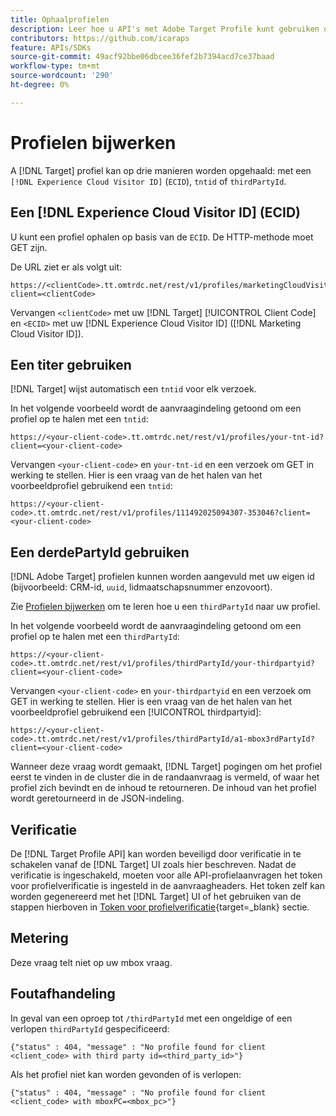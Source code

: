 ```yaml
---
title: Ophaalprofielen
description: Leer hoe u API's met Adobe Target Profile kunt gebruiken om bezoekersgegevens op te halen die u kunt gebruiken in [!DNL Target].
contributors: https://github.com/icaraps
feature: APIs/SDKs
source-git-commit: 49acf92bbe06dbcee36fef2b7394acd7ce37baad
workflow-type: tm+mt
source-wordcount: '290'
ht-degree: 0%

---
```


# Profielen bijwerken

A [!DNL Target] profiel kan op drie manieren worden opgehaald: met een `[!DNL Experience Cloud Visitor ID]` (`ECID`), `tntid` of `thirdPartyId`.

## Een [!DNL Experience Cloud Visitor ID] (ECID)

U kunt een profiel ophalen op basis van de `ECID`. De HTTP-methode moet GET zijn.

De URL ziet er als volgt uit:

```
https://<clientCode>.tt.omtrdc.net/rest/v1/profiles/marketingCloudVisitorId/<ECID>?client=<clientCode>
```

Vervangen `<clientCode>` met uw [!DNL Target] [!UICONTROL Client Code] en `<ECID>` met uw [!DNL Experience Cloud Visitor ID] ([!DNL Marketing Cloud Visitor ID]).

## Een titer gebruiken

[!DNL Target] wijst automatisch een `tntid` voor elk verzoek.

In het volgende voorbeeld wordt de aanvraagindeling getoond om een profiel op te halen met een `tntid`:

```
https://<your-client-code>.tt.omtrdc.net/rest/v1/profiles/your-tnt-id?client=<your-client-code>
```

Vervangen `<your-client-code>` en `your-tnt-id` en een verzoek om GET in werking te stellen. Hier is een vraag van de het halen van het voorbeeldprofiel gebruikend een `tntid`:

```
https://<your-client-code>.tt.omtrdc.net/rest/v1/profiles/111492025094307-353046?client=<your-client-code>
```

## Een derdePartyId gebruiken

[!DNL Adobe Target] profielen kunnen worden aangevuld met uw eigen id (bijvoorbeeld: CRM-id, `uuid`, lidmaatschapsnummer enzovoort).

Zie [Profielen bijwerken](/help/dev/administer/profile-api/profile-api-overview.md) om te leren hoe u een `thirdPartyId` naar uw profiel.

In het volgende voorbeeld wordt de aanvraagindeling getoond om een profiel op te halen met een `thirdPartyId`:

```
https://<your-client-code>.tt.omtrdc.net/rest/v1/profiles/thirdPartyId/your-thirdpartyid?client=<your-client-code>
```

Vervangen `<your-client-code>` en `your-thirdpartyid` en een verzoek om GET in werking te stellen. Hier is een vraag van de het halen van het voorbeeldprofiel gebruikend een [!UICONTROL thirdpartyid]:

```
https://<your-client-code>.tt.omtrdc.net/rest/v1/profiles/thirdPartyId/a1-mbox3rdPartyId?client=<your-client-code>
```

Wanneer deze vraag wordt gemaakt, [!DNL Target] pogingen om het profiel eerst te vinden in de cluster die in de randaanvraag is vermeld, of waar het profiel zich bevindt en de inhoud te retourneren. De inhoud van het profiel wordt geretourneerd in de JSON-indeling.

## Verificatie

De [!DNL Target Profile API] kan worden beveiligd door verificatie in te schakelen vanaf de [!DNL Target] UI zoals hier beschreven. Nadat de verificatie is ingeschakeld, moeten voor alle API-profielaanvragen het token voor profielverificatie is ingesteld in de aanvraagheaders. Het token zelf kan worden gegenereerd met het [!DNL Target] UI of het gebruiken van de stappen hierboven in [Token voor profielverificatie](https://developers.adobetarget.com/api/#authentication-tokens){target=_blank} sectie.

## Metering

Deze vraag telt niet op uw mbox vraag.

## Foutafhandeling

In geval van een oproep tot `/thirdPartyId` met een ongeldige of een verlopen `thirdPartyId` gespecificeerd:

```
{"status" : 404, "message" : "No profile found for client <client_code> with third party id=<third_party_id>"}
```

Als het profiel niet kan worden gevonden of is verlopen:

```
{"status" : 404, "message" : "No profile found for client <client_code> with mboxPC=<mbox_pc>"}
```
